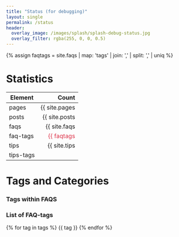 ```yaml
---
title: "Status (for debugging)"
layout: single
permalink: /status
header:
  overlay_image: /images/splash/splash-debug-status.jpg
  overlay_filter: rgba(255, 0, 0, 0.5)
---
```


{% assign faqtags =  site.faqs | map: 'tags' | join: ','  | split: ',' | uniq %}
# Statistics

| Element  | Count  |
| ---------|-------:|
| pages    | {{ site.pages | size }} |
| posts    | {{ site.posts | size }} |
| faqs      | {{ site.faqs | size }}  |
| faq-tags | <font color="#dd354b">{{ faqtags | size }}</font> |
| tips     | {{ site.tips | size }} |
| tips-tags | |


# Tags and Categories
### Tags within FAQS



### List of FAQ-tags


{% for tag in tags %}
  {{ tag }} 
{% endfor %}  

